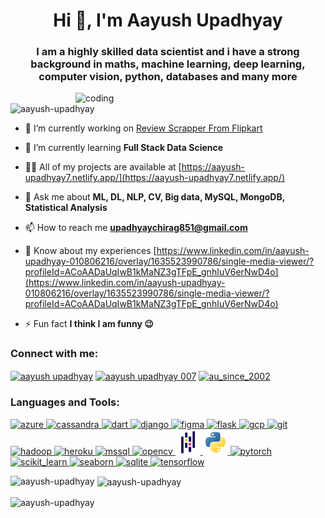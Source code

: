 <h1 align="center">Hi 👋, I'm Aayush Upadhyay</h1>
<h3 align="center">I am a highly skilled data scientist and i have a strong background in maths, machine learning, deep learning, computer vision, python, databases and many more</h3>
<img align="right" alt="coding" width="400" src="https://user-images.githubusercontent.com/55389276/140866485-8fb1c876-9a8f-4d6a-98dc-08c4981eaf70.gif">
<p align="left"> <img src="https://komarev.com/ghpvc/?username=aayush-upadhyay&label=Profile%20views&color=0e75b6&style=flat" alt="aayush-upadhyay" /> </p>

- 🔭 I’m currently working on [Review Scrapper From Flipkart](https://github.com/Aayush007A/Review-Scrapper)

- 🌱 I’m currently learning **Full Stack Data Science**

- 👨‍💻 All of my projects are available at [https://aayush-upadhyay7.netlify.app/](https://aayush-upadhyay7.netlify.app/)

- 💬 Ask me about **ML, DL, NLP, CV, Big data, MySQL, MongoDB, Statistical Analysis**

- 📫 How to reach me **upadhyaychirag851@gmail.com**

- 📄 Know about my experiences [https://www.linkedin.com/in/aayush-upadhyay-010806216/overlay/1635523990786/single-media-viewer/?profileId=ACoAADaUqIwB1kMaNZ3gTFpE_gnhIuV6erNwD4o](https://www.linkedin.com/in/aayush-upadhyay-010806216/overlay/1635523990786/single-media-viewer/?profileId=ACoAADaUqIwB1kMaNZ3gTFpE_gnhIuV6erNwD4o)

- ⚡ Fun fact **I think I am funny 😉**

<h3 align="left">Connect with me:</h3>
<p align="left">
<a href="https://linkedin.com/in/aayush upadhyay" target="blank"><img align="center" src="https://cdn2.iconfinder.com/data/icons/social-media-2285/512/1_Linkedin_unofficial_colored_svg-512.png" alt="aayush upadhyay" height="30" width="40" /></a>
<a href="https://kaggle.com/aayush upadhyay 007" target="blank"><img align="center" src="https://cdn3.iconfinder.com/data/icons/logos-and-brands-adobe/512/189_Kaggle-512.png" alt="aayush upadhyay 007" height="30" width="40" /></a>
<a href="https://instagram.com/au_since_2002" target="blank"><img align="center" src="https://cdn0.iconfinder.com/data/icons/social-media-circle-6/1024/instagram-512.png" alt="au_since_2002" height="30" width="40" /></a>
</p>

<h3 align="left">Languages and Tools:</h3>
<p align="left"> <a href="https://azure.microsoft.com/en-in/" target="_blank" rel="noreferrer"> <img src="https://www.vectorlogo.zone/logos/microsoft_azure/microsoft_azure-icon.svg" alt="azure" width="40" height="40"/> </a> <a href="https://cassandra.apache.org/" target="_blank" rel="noreferrer"> <img src="https://www.vectorlogo.zone/logos/apache_cassandra/apache_cassandra-icon.svg" alt="cassandra" width="40" height="40"/> </a> <a href="https://dart.dev" target="_blank" rel="noreferrer"> <img src="https://www.vectorlogo.zone/logos/dartlang/dartlang-icon.svg" alt="dart" width="40" height="40"/> </a> <a href="https://www.djangoproject.com/" target="_blank" rel="noreferrer"> <img src="https://cdn.worldvectorlogo.com/logos/django.svg" alt="django" width="40" height="40"/> </a> <a href="https://www.figma.com/" target="_blank" rel="noreferrer"> <img src="https://www.vectorlogo.zone/logos/figma/figma-icon.svg" alt="figma" width="40" height="40"/> </a> <a href="https://flask.palletsprojects.com/" target="_blank" rel="noreferrer"> <img src="https://www.vectorlogo.zone/logos/pocoo_flask/pocoo_flask-icon.svg" alt="flask" width="40" height="40"/> </a> <a href="https://cloud.google.com" target="_blank" rel="noreferrer"> <img src="https://www.vectorlogo.zone/logos/google_cloud/google_cloud-icon.svg" alt="gcp" width="40" height="40"/> </a> <a href="https://git-scm.com/" target="_blank" rel="noreferrer"> <img src="https://www.vectorlogo.zone/logos/git-scm/git-scm-icon.svg" alt="git" width="40" height="40"/> </a> <a href="https://hadoop.apache.org/" target="_blank" rel="noreferrer"> <img src="https://www.vectorlogo.zone/logos/apache_hadoop/apache_hadoop-icon.svg" alt="hadoop" width="40" height="40"/> </a> <a href="https://heroku.com" target="_blank" rel="noreferrer"> <img src="https://www.vectorlogo.zone/logos/heroku/heroku-icon.svg" alt="heroku" width="40" height="40"/> </a> <a href="https://www.microsoft.com/en-us/sql-server" target="_blank" rel="noreferrer"> <img src="https://www.svgrepo.com/show/303229/microsoft-sql-server-logo.svg" alt="mssql" width="40" height="40"/> </a> <a href="https://opencv.org/" target="_blank" rel="noreferrer"> <img src="https://www.vectorlogo.zone/logos/opencv/opencv-icon.svg" alt="opencv" width="40" height="40"/> </a> <a href="https://pandas.pydata.org/" target="_blank" rel="noreferrer"> <img src="https://raw.githubusercontent.com/devicons/devicon/2ae2a900d2f041da66e950e4d48052658d850630/icons/pandas/pandas-original.svg" alt="pandas" width="40" height="40"/> </a> <a href="https://www.python.org" target="_blank" rel="noreferrer"> <img src="https://raw.githubusercontent.com/devicons/devicon/master/icons/python/python-original.svg" alt="python" width="40" height="40"/> </a> <a href="https://pytorch.org/" target="_blank" rel="noreferrer"> <img src="https://www.vectorlogo.zone/logos/pytorch/pytorch-icon.svg" alt="pytorch" width="40" height="40"/> </a> <a href="https://scikit-learn.org/" target="_blank" rel="noreferrer"> <img src="https://upload.wikimedia.org/wikipedia/commons/0/05/Scikit_learn_logo_small.svg" alt="scikit_learn" width="40" height="40"/> </a> <a href="https://seaborn.pydata.org/" target="_blank" rel="noreferrer"> <img src="https://seaborn.pydata.org/_images/logo-mark-lightbg.svg" alt="seaborn" width="40" height="40"/> </a> <a href="https://www.sqlite.org/" target="_blank" rel="noreferrer"> <img src="https://www.vectorlogo.zone/logos/sqlite/sqlite-icon.svg" alt="sqlite" width="40" height="40"/> </a> <a href="https://www.tensorflow.org" target="_blank" rel="noreferrer"> <img src="https://www.vectorlogo.zone/logos/tensorflow/tensorflow-icon.svg" alt="tensorflow" width="40" height="40"/> </a> </p>

<p><img align="left" src="https://github-readme-stats.vercel.app/api/top-langs?username=aayush-upadhyay&show_icons=true&locale=en&layout=compact" alt="aayush-upadhyay" /></p>

<p>&nbsp;<img align="center" src="https://github-readme-stats.vercel.app/api?username=aayush-upadhyay&show_icons=true&locale=en" alt="aayush-upadhyay" /></p>

<p><img align="center" src="https://github-readme-streak-stats.herokuapp.com/?user=aayush-upadhyay&" alt="aayush-upadhyay" /></p>

